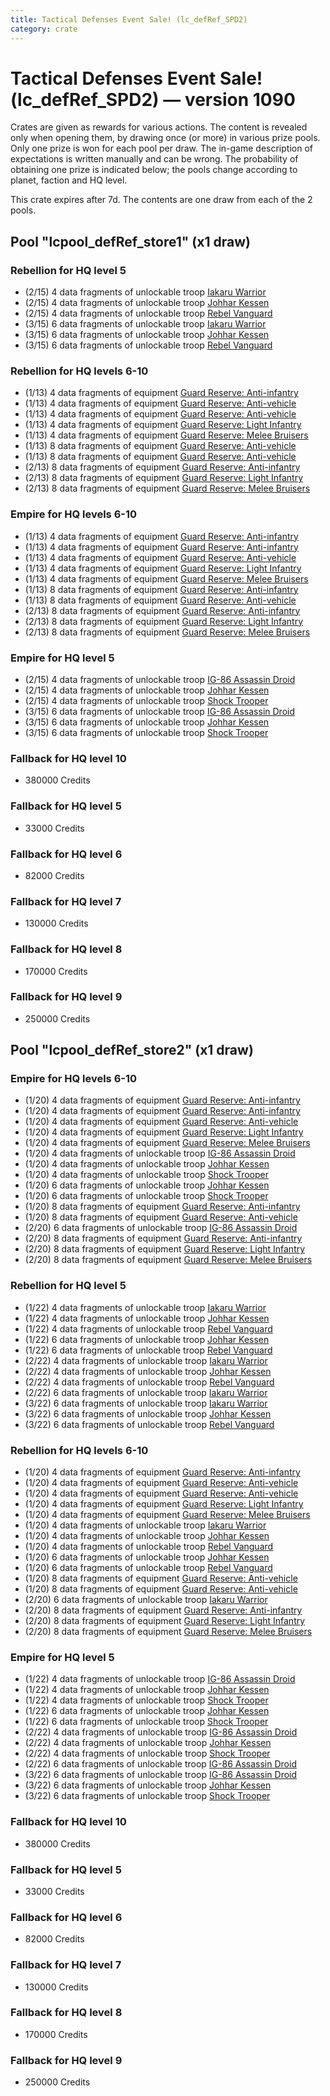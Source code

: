 ```yaml
---
title: Tactical Defenses Event Sale! (lc_defRef_SPD2)
category: crate
---
```


# Tactical Defenses Event Sale! (lc_defRef_SPD2) — version 1090

Crates are given as rewards for various actions. The content is revealed only when opening them, by drawing once (or more) in various prize pools. Only one prize is won for each pool per draw. The in-game description of expectations is written manually and can be wrong. The probability of obtaining one prize is indicated below; the pools change according to planet, faction and HQ level.

This crate expires after 7d. The contents are one draw from each of the 2 pools.

## Pool "lcpool_defRef_store1" (x1 draw)

### Rebellion for HQ level 5

  * (2/15) 4 data fragments of unlockable troop [Iakaru Warrior](IakaruWarrior)
  * (2/15) 4 data fragments of unlockable troop [Johhar Kessen](RebelJohhar)
  * (2/15) 4 data fragments of unlockable troop [Rebel Vanguard](Vanguard)
  * (3/15) 6 data fragments of unlockable troop [Iakaru Warrior](IakaruWarrior)
  * (3/15) 6 data fragments of unlockable troop [Johhar Kessen](RebelJohhar)
  * (3/15) 6 data fragments of unlockable troop [Rebel Vanguard](Vanguard)

### Rebellion for HQ levels 6-10

  * (1/13) 4 data fragments of equipment [Guard Reserve: Anti-infantry](eqpRebelFactorySummonLight)
  * (1/13) 4 data fragments of equipment [Guard Reserve: Anti-vehicle](eqpRebelBarracksSummonHeavy)
  * (1/13) 4 data fragments of equipment [Guard Reserve: Anti-vehicle](eqpRebelFactorySummonHeavy)
  * (1/13) 4 data fragments of equipment [Guard Reserve: Light Infantry](eqpRebelBarracksSummonLight)
  * (1/13) 4 data fragments of equipment [Guard Reserve: Melee Bruisers](eqpRebelBarracksSummonMedium)
  * (1/13) 8 data fragments of equipment [Guard Reserve: Anti-vehicle](eqpRebelBarracksSummonHeavy)
  * (1/13) 8 data fragments of equipment [Guard Reserve: Anti-vehicle](eqpRebelFactorySummonHeavy)
  * (2/13) 8 data fragments of equipment [Guard Reserve: Anti-infantry](eqpRebelFactorySummonLight)
  * (2/13) 8 data fragments of equipment [Guard Reserve: Light Infantry](eqpRebelBarracksSummonLight)
  * (2/13) 8 data fragments of equipment [Guard Reserve: Melee Bruisers](eqpRebelBarracksSummonMedium)

### Empire for HQ levels 6-10

  * (1/13) 4 data fragments of equipment [Guard Reserve: Anti-infantry](eqpEmpireBarracksSummonHeavy)
  * (1/13) 4 data fragments of equipment [Guard Reserve: Anti-infantry](eqpEmpireFactorySummonLight)
  * (1/13) 4 data fragments of equipment [Guard Reserve: Anti-vehicle](eqpEmpireFactorySummonHeavy)
  * (1/13) 4 data fragments of equipment [Guard Reserve: Light Infantry](eqpEmpireBarracksSummonLight)
  * (1/13) 4 data fragments of equipment [Guard Reserve: Melee Bruisers](eqpEmpireBarracksSummonMedium)
  * (1/13) 8 data fragments of equipment [Guard Reserve: Anti-infantry](eqpEmpireBarracksSummonHeavy)
  * (1/13) 8 data fragments of equipment [Guard Reserve: Anti-vehicle](eqpEmpireFactorySummonHeavy)
  * (2/13) 8 data fragments of equipment [Guard Reserve: Anti-infantry](eqpEmpireFactorySummonLight)
  * (2/13) 8 data fragments of equipment [Guard Reserve: Light Infantry](eqpEmpireBarracksSummonLight)
  * (2/13) 8 data fragments of equipment [Guard Reserve: Melee Bruisers](eqpEmpireBarracksSummonMedium)

### Empire for HQ level 5

  * (2/15) 4 data fragments of unlockable troop [IG-86 Assassin Droid](IG86Droid)
  * (2/15) 4 data fragments of unlockable troop [Johhar Kessen](EmpireJohhar)
  * (2/15) 4 data fragments of unlockable troop [Shock Trooper](Shock)
  * (3/15) 6 data fragments of unlockable troop [IG-86 Assassin Droid](IG86Droid)
  * (3/15) 6 data fragments of unlockable troop [Johhar Kessen](EmpireJohhar)
  * (3/15) 6 data fragments of unlockable troop [Shock Trooper](Shock)

### Fallback for HQ level 10

  * 380000 Credits

### Fallback for HQ level 5

  * 33000 Credits

### Fallback for HQ level 6

  * 82000 Credits

### Fallback for HQ level 7

  * 130000 Credits

### Fallback for HQ level 8

  * 170000 Credits

### Fallback for HQ level 9

  * 250000 Credits

## Pool "lcpool_defRef_store2" (x1 draw)

### Empire for HQ levels 6-10

  * (1/20) 4 data fragments of equipment [Guard Reserve: Anti-infantry](eqpEmpireBarracksSummonHeavy)
  * (1/20) 4 data fragments of equipment [Guard Reserve: Anti-infantry](eqpEmpireFactorySummonLight)
  * (1/20) 4 data fragments of equipment [Guard Reserve: Anti-vehicle](eqpEmpireFactorySummonHeavy)
  * (1/20) 4 data fragments of equipment [Guard Reserve: Light Infantry](eqpEmpireBarracksSummonLight)
  * (1/20) 4 data fragments of equipment [Guard Reserve: Melee Bruisers](eqpEmpireBarracksSummonMedium)
  * (1/20) 4 data fragments of unlockable troop [IG-86 Assassin Droid](IG86Droid)
  * (1/20) 4 data fragments of unlockable troop [Johhar Kessen](EmpireJohhar)
  * (1/20) 4 data fragments of unlockable troop [Shock Trooper](Shock)
  * (1/20) 6 data fragments of unlockable troop [Johhar Kessen](EmpireJohhar)
  * (1/20) 6 data fragments of unlockable troop [Shock Trooper](Shock)
  * (1/20) 8 data fragments of equipment [Guard Reserve: Anti-infantry](eqpEmpireBarracksSummonHeavy)
  * (1/20) 8 data fragments of equipment [Guard Reserve: Anti-vehicle](eqpEmpireFactorySummonHeavy)
  * (2/20) 6 data fragments of unlockable troop [IG-86 Assassin Droid](IG86Droid)
  * (2/20) 8 data fragments of equipment [Guard Reserve: Anti-infantry](eqpEmpireFactorySummonLight)
  * (2/20) 8 data fragments of equipment [Guard Reserve: Light Infantry](eqpEmpireBarracksSummonLight)
  * (2/20) 8 data fragments of equipment [Guard Reserve: Melee Bruisers](eqpEmpireBarracksSummonMedium)

### Rebellion for HQ level 5

  * (1/22) 4 data fragments of unlockable troop [Iakaru Warrior](IakaruWarrior)
  * (1/22) 4 data fragments of unlockable troop [Johhar Kessen](RebelJohhar)
  * (1/22) 4 data fragments of unlockable troop [Rebel Vanguard](Vanguard)
  * (1/22) 6 data fragments of unlockable troop [Johhar Kessen](RebelJohhar)
  * (1/22) 6 data fragments of unlockable troop [Rebel Vanguard](Vanguard)
  * (2/22) 4 data fragments of unlockable troop [Iakaru Warrior](IakaruWarrior)
  * (2/22) 4 data fragments of unlockable troop [Johhar Kessen](RebelJohhar)
  * (2/22) 4 data fragments of unlockable troop [Rebel Vanguard](Vanguard)
  * (2/22) 6 data fragments of unlockable troop [Iakaru Warrior](IakaruWarrior)
  * (3/22) 6 data fragments of unlockable troop [Iakaru Warrior](IakaruWarrior)
  * (3/22) 6 data fragments of unlockable troop [Johhar Kessen](RebelJohhar)
  * (3/22) 6 data fragments of unlockable troop [Rebel Vanguard](Vanguard)

### Rebellion for HQ levels 6-10

  * (1/20) 4 data fragments of equipment [Guard Reserve: Anti-infantry](eqpRebelFactorySummonLight)
  * (1/20) 4 data fragments of equipment [Guard Reserve: Anti-vehicle](eqpRebelBarracksSummonHeavy)
  * (1/20) 4 data fragments of equipment [Guard Reserve: Anti-vehicle](eqpRebelFactorySummonHeavy)
  * (1/20) 4 data fragments of equipment [Guard Reserve: Light Infantry](eqpRebelBarracksSummonLight)
  * (1/20) 4 data fragments of equipment [Guard Reserve: Melee Bruisers](eqpRebelBarracksSummonMedium)
  * (1/20) 4 data fragments of unlockable troop [Iakaru Warrior](IakaruWarrior)
  * (1/20) 4 data fragments of unlockable troop [Johhar Kessen](RebelJohhar)
  * (1/20) 4 data fragments of unlockable troop [Rebel Vanguard](Vanguard)
  * (1/20) 6 data fragments of unlockable troop [Johhar Kessen](RebelJohhar)
  * (1/20) 6 data fragments of unlockable troop [Rebel Vanguard](Vanguard)
  * (1/20) 8 data fragments of equipment [Guard Reserve: Anti-vehicle](eqpRebelBarracksSummonHeavy)
  * (1/20) 8 data fragments of equipment [Guard Reserve: Anti-vehicle](eqpRebelFactorySummonHeavy)
  * (2/20) 6 data fragments of unlockable troop [Iakaru Warrior](IakaruWarrior)
  * (2/20) 8 data fragments of equipment [Guard Reserve: Anti-infantry](eqpRebelFactorySummonLight)
  * (2/20) 8 data fragments of equipment [Guard Reserve: Light Infantry](eqpRebelBarracksSummonLight)
  * (2/20) 8 data fragments of equipment [Guard Reserve: Melee Bruisers](eqpRebelBarracksSummonMedium)

### Empire for HQ level 5

  * (1/22) 4 data fragments of unlockable troop [IG-86 Assassin Droid](IG86Droid)
  * (1/22) 4 data fragments of unlockable troop [Johhar Kessen](EmpireJohhar)
  * (1/22) 4 data fragments of unlockable troop [Shock Trooper](Shock)
  * (1/22) 6 data fragments of unlockable troop [Johhar Kessen](EmpireJohhar)
  * (1/22) 6 data fragments of unlockable troop [Shock Trooper](Shock)
  * (2/22) 4 data fragments of unlockable troop [IG-86 Assassin Droid](IG86Droid)
  * (2/22) 4 data fragments of unlockable troop [Johhar Kessen](EmpireJohhar)
  * (2/22) 4 data fragments of unlockable troop [Shock Trooper](Shock)
  * (2/22) 6 data fragments of unlockable troop [IG-86 Assassin Droid](IG86Droid)
  * (3/22) 6 data fragments of unlockable troop [IG-86 Assassin Droid](IG86Droid)
  * (3/22) 6 data fragments of unlockable troop [Johhar Kessen](EmpireJohhar)
  * (3/22) 6 data fragments of unlockable troop [Shock Trooper](Shock)

### Fallback for HQ level 10

  * 380000 Credits

### Fallback for HQ level 5

  * 33000 Credits

### Fallback for HQ level 6

  * 82000 Credits

### Fallback for HQ level 7

  * 130000 Credits

### Fallback for HQ level 8

  * 170000 Credits

### Fallback for HQ level 9

  * 250000 Credits